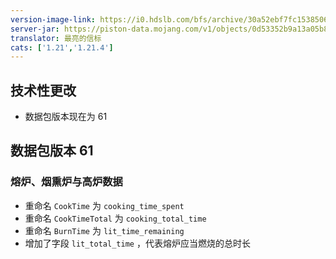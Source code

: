 ```yaml
---
version-image-link: https://i0.hdslb.com/bfs/archive/30a52ebf7fc153850628bc74de2a3757892c84bf.png
server-jar: https://piston-data.mojang.com/v1/objects/0d53352b9a13a05b8c314c93418347b6ef38cc52/server.jar
translator: 最亮的信标
cats: ['1.21','1.21.4']
---
```

## 技术性更改
* 数据包版本现在为 61

## 数据包版本 61
### 熔炉、烟熏炉与高炉数据

* 重命名 `CookTime` 为 `cooking_time_spent`
* 重命名 `CookTimeTotal` 为 `cooking_total_time`
* 重命名 `BurnTime` 为 `lit_time_remaining`
* 增加了字段 `lit_total_time` ，代表熔炉应当燃烧的总时长
